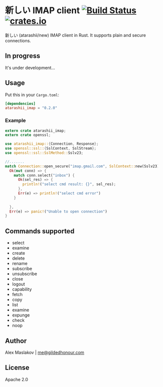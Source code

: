 新しい IMAP client [![Build Status](https://travis-ci.org/GildedHonour/atarashii_imap.svg?branch=master)](https://travis-ci.org/GildedHonour/atarashii_imap) [![crates.io](https://img.shields.io/crates/v/atarashii_imap.svg)](https://crates.io/crates/atarashii_imap)
================================================

新しい (atarashii/new) IMAP client in Rust. It supports plain and secure connections.


## In progress

It's under development...


## Usage

Put this in your `Cargo.toml`:

```toml
[dependencies]
atarashii_imap = "0.2.0"
```


### Example
```rust
extern crate atarashii_imap;
extern crate openssl;

use atarashii_imap::{Connection, Response};
use openssl::ssl::{SslContext, SslStream};
use openssl::ssl::SslMethod::Sslv23;

//.......
match Connection::open_secure("imap.gmail.com", SslContext::new(Sslv23).unwrap(), "gmail_login@gmail.com", "password") {
  Ok(mut conn) => {
    match conn.select("inbox") {
      Ok(sel_res) => {
        println!("select cmd result: {}", sel_res);
      },
      Err(e) => println!("select cmd error")
    }
    
  },
  Err(e) => panic!("Unable to open connection")
}

```

## Commands supported
* select
* examine
* create
* delete
* rename
* subscribe
* unsubscribe
* close
* logout
* capability
* fetch
* copy
* list
* examine
* expunge
* check
* noop


## Author
Alex Maslakov | me@gildedhonour.com

## License
Apache 2.0